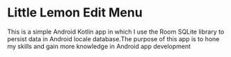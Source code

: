 # Little Lemon Edit Menu

This is a simple Android Kotlin app in which I use the Room SQLite library to persist data in Android locale database.The purpose of this app is to hone my skills
and gain more knowledge in Android app development
